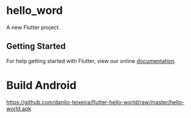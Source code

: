 # hello_word

A new Flutter project.

## Getting Started

For help getting started with Flutter, view our online
[documentation](https://flutter.io/).

# Build Android
https://github.com/danilo-teixeira/flutter-hello-world/raw/master/hello-world.apk